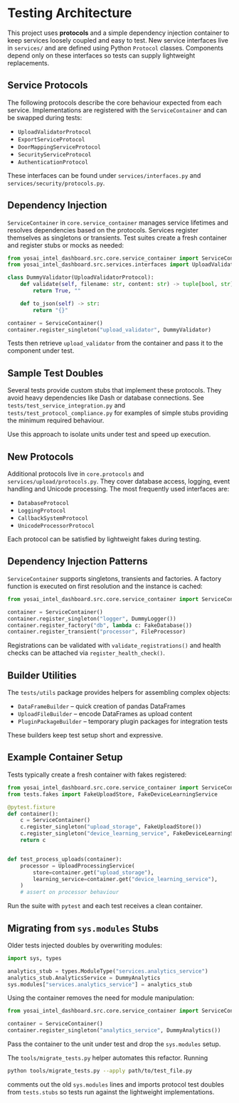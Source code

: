 # Testing Architecture

This project uses **protocols** and a simple dependency injection container to keep services loosely coupled and easy to test. New service interfaces live in `services/` and are defined using Python `Protocol` classes. Components depend only on these interfaces so tests can supply lightweight replacements.

## Service Protocols

The following protocols describe the core behaviour expected from each service. Implementations are registered with the `ServiceContainer` and can be swapped during tests:

- `UploadValidatorProtocol`
- `ExportServiceProtocol`
- `DoorMappingServiceProtocol`
- `SecurityServiceProtocol`
- `AuthenticationProtocol`

These interfaces can be found under `services/interfaces.py` and `services/security/protocols.py`.

## Dependency Injection

`ServiceContainer` in `core.service_container` manages service lifetimes and resolves dependencies based on the protocols. Services register themselves as singletons or transients. Test suites create a fresh container and register stubs or mocks as needed:

```python
from yosai_intel_dashboard.src.core.service_container import ServiceContainer
from yosai_intel_dashboard.src.services.interfaces import UploadValidatorProtocol

class DummyValidator(UploadValidatorProtocol):
    def validate(self, filename: str, content: str) -> tuple[bool, str]:
        return True, ""

    def to_json(self) -> str:
        return "{}"

container = ServiceContainer()
container.register_singleton("upload_validator", DummyValidator)
```

Tests then retrieve `upload_validator` from the container and pass it to the component under test.

## Sample Test Doubles

Several tests provide custom stubs that implement these protocols. They avoid heavy dependencies like Dash or database connections. See `tests/test_service_integration.py` and `tests/test_protocol_compliance.py` for examples of simple stubs providing the minimum required behaviour.

Use this approach to isolate units under test and speed up execution.

## New Protocols

Additional protocols live in `core.protocols` and `services/upload/protocols.py`.
They cover database access, logging, event handling and Unicode processing.  The
most frequently used interfaces are:

- `DatabaseProtocol`
- `LoggingProtocol`
- `CallbackSystemProtocol`
- `UnicodeProcessorProtocol`

Each protocol can be satisfied by lightweight fakes during testing.

## Dependency Injection Patterns

`ServiceContainer` supports singletons, transients and factories. A factory
function is executed on first resolution and the instance is cached:

```python
from yosai_intel_dashboard.src.core.service_container import ServiceContainer

container = ServiceContainer()
container.register_singleton("logger", DummyLogger())
container.register_factory("db", lambda c: FakeDatabase())
container.register_transient("processor", FileProcessor)
```

Registrations can be validated with `validate_registrations()` and health checks
can be attached via `register_health_check()`.

## Builder Utilities

The `tests/utils` package provides helpers for assembling complex objects:

- `DataFrameBuilder` – quick creation of pandas DataFrames
- `UploadFileBuilder` – encode DataFrames as upload content
- `PluginPackageBuilder` – temporary plugin packages for integration tests

These builders keep test setup short and expressive.

## Example Container Setup

Tests typically create a fresh container with fakes registered:

```python
from yosai_intel_dashboard.src.core.service_container import ServiceContainer
from tests.fakes import FakeUploadStore, FakeDeviceLearningService

@pytest.fixture
def container():
    c = ServiceContainer()
    c.register_singleton("upload_storage", FakeUploadStore())
    c.register_singleton("device_learning_service", FakeDeviceLearningService())
    return c


def test_process_uploads(container):
    processor = UploadProcessingService(
        store=container.get("upload_storage"),
        learning_service=container.get("device_learning_service"),
    )
    # assert on processor behaviour
```

Run the suite with `pytest` and each test receives a clean container.

## Migrating from `sys.modules` Stubs

Older tests injected doubles by overwriting modules:

```python
import sys, types

analytics_stub = types.ModuleType("services.analytics_service")
analytics_stub.AnalyticsService = DummyAnalytics
sys.modules["services.analytics_service"] = analytics_stub
```

Using the container removes the need for module manipulation:

```python
from yosai_intel_dashboard.src.core.service_container import ServiceContainer

container = ServiceContainer()
container.register_singleton("analytics_service", DummyAnalytics())
```

Pass the container to the unit under test and drop the `sys.modules` setup.

The `tools/migrate_tests.py` helper automates this refactor. Running

```bash
python tools/migrate_tests.py --apply path/to/test_file.py
```

comments out the old `sys.modules` lines and imports protocol test doubles from
`tests.stubs` so tests run against the lightweight implementations.

